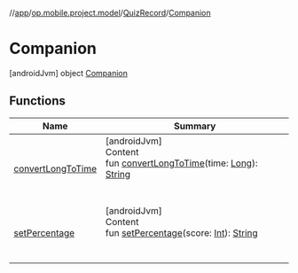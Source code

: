 //[app](../../../../index.md)/[op.mobile.project.model](../../index.md)/[QuizRecord](../index.md)/[Companion](index.md)



# Companion  
 [androidJvm] object [Companion](index.md)   


## Functions  
  
|  Name |  Summary | 
|---|---|
| <a name="op.mobile.project.model/QuizRecord.Companion/convertLongToTime/#kotlin.Long/PointingToDeclaration/"></a>[convertLongToTime](convert-long-to-time.md)| <a name="op.mobile.project.model/QuizRecord.Companion/convertLongToTime/#kotlin.Long/PointingToDeclaration/"></a>[androidJvm]  <br>Content  <br>fun [convertLongToTime](convert-long-to-time.md)(time: [Long](https://kotlinlang.org/api/latest/jvm/stdlib/kotlin/-long/index.html)): [String](https://kotlinlang.org/api/latest/jvm/stdlib/kotlin/-string/index.html)  <br><br><br>|
| <a name="op.mobile.project.model/QuizRecord.Companion/setPercentage/#kotlin.Int/PointingToDeclaration/"></a>[setPercentage](set-percentage.md)| <a name="op.mobile.project.model/QuizRecord.Companion/setPercentage/#kotlin.Int/PointingToDeclaration/"></a>[androidJvm]  <br>Content  <br>fun [setPercentage](set-percentage.md)(score: [Int](https://kotlinlang.org/api/latest/jvm/stdlib/kotlin/-int/index.html)): [String](https://kotlinlang.org/api/latest/jvm/stdlib/kotlin/-string/index.html)  <br><br><br>|


